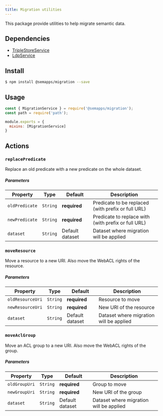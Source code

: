 ```yaml
---
title: Migration utilities
---
```


This package provide utilities to help migrate semantic data.

## Dependencies
- [TripleStoreService](triplestore.md)
- [LdpService](ldp/index.md)

## Install

```bash
$ npm install @semapps/migration --save
```

## Usage

```js
const { MigrationService } = require('@semapps/migration');
const path = require('path');

module.exports = {
  mixins: [MigrationService]
}
```

## Actions

### `replacePredicate`

Replace an old predicate with a new predicate on the whole dataset.

##### Parameters
| Property       | Type     | Default         | Description                                         |
|----------------|----------|-----------------|-----------------------------------------------------|
| `oldPredicate` | `String` | **required**    | Predicate to be replaced (with prefix or full URL)  |
| `newPredicate` | `String` | **required**    | Predicate to replace with (with prefix or full URL) |
| `dataset`      | `String` | Default dataset | Dataset where migration will be applied             |


### `moveResource`

Move a resource to a new URI. Also move the WebACL rights of the resource.

##### Parameters
| Property         | Type     | Default         | Description                             |
|------------------|----------|-----------------|-----------------------------------------|
| `oldResourceUri` | `String` | **required**    | Resource to move                        |
| `newResourceUri` | `String` | **required**    | New URI of the resource                 |
| `dataset`        | `String` | Default dataset | Dataset where migration will be applied |


### `moveAclGroup`

Move an ACL group to a new URI. Also move the WebACL rights of the group.

##### Parameters
| Property      | Type     | Default         | Description                             |
|---------------|----------|-----------------|-----------------------------------------|
| `oldGroupUri` | `String` | **required**    | Group to move                           |
| `newGroupUri` | `String` | **required**    | New URI of the group                    |
| `dataset`     | `String` | Default dataset | Dataset where migration will be applied |
